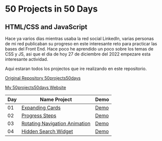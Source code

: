 # 50 Projects in 50 Days
## HTML/CSS and JavaScript

Hace ya varios dias mientras usaba la red social LinkedIn, varias personas de mi red publicaban su progreso en este interesante reto para practicar las bases del Front End. Hace poco he aprendido un poco sobre los temas de CSS y JS, asi que el dia de hoy 27 de diciembre del 2022 empezare esta interesante actividad.

Aqui estaran todos los projectos que ire realizando en este repositorio.

[Original Repository 50projects50days](https://github.com/bradtraversy/50projects50days)

[My 50projects50days Website](https://axelolea.github.io/50projects50days/main/)

| Day | Name Project | Demo |
| - | - | - |
| 01 | [Expanding Cards](https://github.com/axelolea/50projects50days/tree/main/day01) | [Demo](https://axelolea.github.io/50projects50days/day01/) |
| 02 | [Progress Steps](https://github.com/axelolea/50projects50days/tree/main/day02) | [Demo](https://axelolea.github.io/50projects50days/day02/) |
| 03 | [Rotating Navigation Animation](https://github.com/axelolea/50projects50days/tree/main/day03) | [Demo](https://axelolea.github.io/50projects50days/day03/) |
| 04 | [Hidden Search Widget](https://github.com/axelolea/50projects50days/tree/main/day04) | [Demo](https://axelolea.github.io/50projects50days/day04/) |